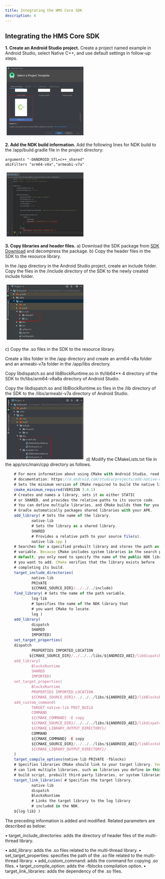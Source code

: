 ```yaml
---
title: Integrating the HMS Core SDK
description: 4
---
```


## Integrating the HMS Core SDK

**1. Create an Android Studio project.**
   Create a project named example in Android Studio, select Native C++, and use default settings in follow-up steps.



<img style="width: 250.00px ; padding: 5px" src="https://raw.githubusercontent.com/alihan98ersoy/gh-pages-acceleratekit/main/assets/1a.png">

**2. Add the NDK build information.**
	Add the following lines for NDK build to the /app/build.gradle file in the project directory:

```
arguments "-DANDROID_STL=c++_shared"
abiFilters "arm64-v8a","armeabi-v7a"
```

<img style="width: 250.00px ; padding: 5px" src="https://raw.githubusercontent.com/alihan98ersoy/gh-pages-acceleratekit/main/assets/2a.png">

**3. Copy libraries and header files.**
a) Download the SDK package from [SDK Download](https://developer.huawei.com/consumer/en/doc/development/HMSCore-Library/sdk-download-0000001051060752) and decompress the package.
b) Copy the header files in the SDK to the resource library.

In the /app directory in the Android Studio project, create an include folder. Copy the files in the /include directory of the SDK to the newly created include folder.

<img style="width: 250.00px ; padding: 5px" src="https://raw.githubusercontent.com/alihan98ersoy/gh-pages-acceleratekit/main/assets/3a.png">

c) Copy the .so files in the SDK to the resource library.

Create a libs folder in the /app directory and create an arm64-v8a folder and an armeabi-v7a folder in the /app/libs directory.

Copy libdispatch.so and libBlockRuntime.so in th/lib64** 4 directory of the SDK to th/libs/arm64-v8a8a directory of Android Studio.

Copy the libdispatch.so and libBlockRuntime.so files in the /lib directory of the SDK to the /libs/armeabi-v7a directory of Android Studio.
<img style="width: 250.00px ; padding: 5px" src="https://raw.githubusercontent.com/alihan98ersoy/gh-pages-acceleratekit/main/assets/3b.png">
d) Modify the CMakeLists.txt file in the app/src/main/cpp directory as follows.


```js
	# For more information about using CMake with Android Studio, read the
	# documentation: https://d.android.com/studio/projects/add-native-code.html
	# Sets the minimum version of CMake required to build the native library.
	cmake_minimum_required(VERSION 3.4.1)
	# Creates and names a library, sets it as either STATIC
	# or SHARED, and provides the relative paths to its source code.
	# You can define multiple libraries, and CMake builds them for you.
	# Gradle automatically packages shared libraries with your APK.
	add_library( # Sets the name of the library.
			native-lib
			# Sets the library as a shared library.
			SHARED
			# Provides a relative path to your source file(s).
			native-lib.cpp )
	# Searches for a specified prebuilt library and stores the path as a
	# variable. Because CMake includes system libraries in the search path by
	# default, you only need to specify the name of the public NDK library
	# you want to add. CMake verifies that the library exists before
	# completing its build.
	target_include_directories(
			native-lib
			PRIVATE
			${CMAKE_SOURCE_DIR}/../../../include)
	find_library( # Sets the name of the path variable.
			log-lib
			# Specifies the name of the NDK library that
			# you want CMake to locate.
			log )
	add_library(
			dispatch
			SHARED
			IMPORTED)
	set_target_properties(
	dispatch
			PROPERTIES IMPORTED_LOCATION
		   ${CMAKE_SOURCE_DIR}/../../../libs/${ANDROID_ABI}/libdispatch.so)
	add_library(
			BlocksRuntime
			SHARED
			IMPORTED)
	set_target_properties(
			BlocksRuntime
			PROPERTIES IMPORTED_LOCATION
			${CMAKE_SOURCE_DIR}/../../../libs/${ANDROID_ABI}/libBlocksRuntime.so)
	add_custom_command(
			TARGET native-lib POST_BUILD
			COMMAND
			${CMAKE_COMMAND} -E copy
			${CMAKE_SOURCE_DIR}/../../../libs/${ANDROID_ABI}/libdispatch.so
			${CMAKE_LIBRARY_OUTPUT_DIRECTORY}/
			COMMAND
			${CMAKE_COMMAND} -E copy
			${CMAKE_SOURCE_DIR}/../../../libs/${ANDROID_ABI}/libBlocksRuntime.so
			${CMAKE_LIBRARY_OUTPUT_DIRECTORY}/
	)
	target_compile_options(native-lib PRIVATE -fblocks)
	# Specifies libraries CMake should link to your target library. You
	# can link multiple libraries, such as libraries you define in this
	# build script, prebuilt third-party libraries, or system libraries.
	target_link_libraries( # Specifies the target library.
			native-lib
			dispatch
			BlocksRuntime
			# Links the target library to the log library
			# included in the NDK.
	${log-lib} )
```

The preceding information is added and modified. Related parameters are described as below:

•	target_include_directories: adds the directory of header files of the multi-thread library.

•	add_library: adds the .so files related to the multi-thread library.
•	set_target_properties: specifies the path of the .so file related to the multi-thread library.
•	add_custom_command: adds the command for copying .so files.
•	target_compile_option: adds the -fblocks compilation option.
•	target_link_libraries: adds the dependency of the .so files.